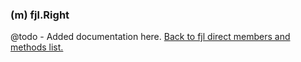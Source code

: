 ### (m) fjl.Right
@todo - Added documentation here.
[Back to fjl direct members and methods list.](#members-and-methods)

